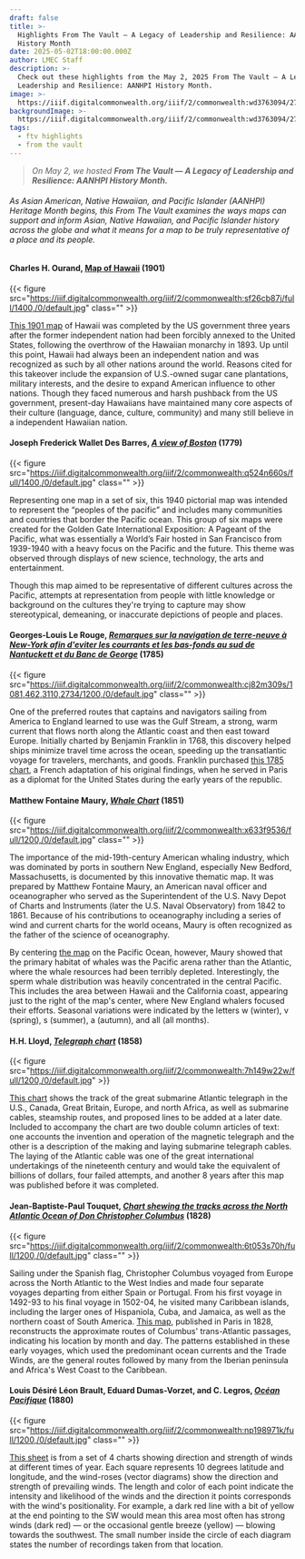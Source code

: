 ```yaml
---
draft: false
title: >-
  Highlights From The Vault — A Legacy of Leadership and Resilience: AANHPI
  History Month
date: 2025-05-02T18:00:00.000Z
author: LMEC Staff
description: >-
  Check out these highlights from the May 2, 2025 From The Vault — A Legacy of
  Leadership and Resilience: AANHPI History Month.
image: >-
  https://iiif.digitalcommonwealth.org/iiif/2/commonwealth:wd3763094/276,1716,3499,697/1600,/0/default.jpg
backgroundImage: >-
  https://iiif.digitalcommonwealth.org/iiif/2/commonwealth:wd3763094/276,1716,3499,697/1600,/0/default.jpg
tags:
  - ftv highlights
  - from the vault
---
```


> *On May 2, we hosted **From The Vault — A Legacy of Leadership and Resilience: AANHPI History Month.***

###### As Asian American, Native Hawaiian, and Pacific Islander (AANHPI) Heritage Month begins, this From The Vault examines the ways maps can support and inform Asian, Native Hawaiian, and Pacific Islander history across the globe and what it means for a map to be truly representative of a place and its people.

#### Charles H. Ourand, [Map of Hawaii](https://collections.leventhalmap.org/search/commonwealth:cr56r708p) (1901)

{{< figure src="https://iiif.digitalcommonwealth.org/iiif/2/commonwealth:sf26cb87j/full/1400,/0/default.jpg" class="" >}}

[This 1901 map](https://collections.leventhalmap.org/search/commonwealth:cr56r708p) of Hawaii was completed by the US government three years after the former independent nation had been forcibly annexed to the United States, following the overthrow of the Hawaiian monarchy in 1893. Up until this point, Hawaii had always been an independent nation and was recognized as such by all other nations around the world. Reasons cited for this takeover include the expansion of U.S.-owned sugar cane plantations, military interests, and the desire to expand American influence to other nations. Though they faced numerous and harsh pushback from the US government, present-day Hawaiians have maintained many core aspects of their culture (language, dance, culture, community) and many still believe in a independent Hawaiian nation.

#### Joseph Frederick Wallet Des Barres, ***[A view of Boston](https://collections.leventhalmap.org/search/commonwealth:7h149z72h)*** (1779)

{{< figure src="https://iiif.digitalcommonwealth.org/iiif/2/commonwealth:q524n660s/full/1400,/0/default.jpg" class="" >}}

Representing one map in a set of six, this 1940 pictorial map was intended to represent the “peoples of the pacific” and includes many communities and countries that border the Pacific ocean. This group of six maps were created for the Golden Gate International Exposition: A Pageant of the Pacific, what was essentially a World’s Fair hosted in San Francisco from 1939-1940 with a heavy focus on the Pacific and the future. This theme was observed through displays of new science, technology, the arts and entertainment.

Though this map aimed to be representative of different cultures across the Pacific, attempts at representation from people with little knowledge or background on the cultures they're trying to capture may show stereotypical, demeaning, or inaccurate depictions of people and places. 

#### Georges-Louis Le Rouge, ***[Remarques sur la navigation de terre-neuve à New-York afin d'eviter les courrants et les bas-fonds au sud de Nantuckett et du Banc de George](https://collections.leventhalmap.org/search/commonwealth:cj82m308h)*** (1785)

{{< figure src="https://iiif.digitalcommonwealth.org/iiif/2/commonwealth:cj82m309s/1081,462,3110,2734/1200,/0/default.jpg" class="" >}}

One of the preferred routes that captains and navigators sailing from America to England learned to use was the Gulf Stream, a strong, warm current that flows north along the Atlantic coast and then east toward Europe. Initially charted by Benjamin Franklin in 1768, this discovery helped ships minimize travel time across the ocean, speeding up the transatlantic voyage for travelers, merchants, and goods. Franklin purchased [this 1785 chart](https://collections.leventhalmap.org/search/commonwealth:cj82m308h), a French adaptation of his original findings, when he served in Paris as a diplomat for the United States during the early years of the republic.

#### Matthew Fontaine Maury, ***[Whale Chart](https://collections.leventhalmap.org/search/commonwealth:x633f952x)*** (1851)

{{< figure src="https://iiif.digitalcommonwealth.org/iiif/2/commonwealth:x633f9536/full/1200,/0/default.jpg" class="" >}}

The importance of the mid-19th-century American whaling industry, which was dominated by ports in southern New England, especially New Bedford, Massachusetts, is documented by this innovative thematic map. It was prepared by Matthew Fontaine Maury, an American naval officer and oceanographer who served as the Superintendent of the U.S. Navy Depot of Charts and Instruments (later the U.S. Naval Observatory) from 1842 to 1861. Because of his contributions to oceanography including a series of wind and current charts for the world oceans, Maury is often recognized as the father of the science of oceanography. 

By centering [the map](https://collections.leventhalmap.org/search/commonwealth:x633f952x) on the Pacific Ocean, however, Maury showed that the primary habitat of whales was the Pacific arena rather than the Atlantic, where the whale resources had been terribly depleted. Interestingly, the sperm whale distribution was heavily concentrated in the central Pacific. This includes the area between Hawaii and the California coast, appearing just to the right of the map's center, where New England whalers focused their efforts. Seasonal variations were indicated by the letters w (winter), v (spring), s (summer), a (autumn), and all (all months).

#### H.H. Lloyd, ***[Telegraph chart](https://collections.leventhalmap.org/search/commonwealth:7h149w21m)*** (1858)

{{< figure src="https://iiif.digitalcommonwealth.org/iiif/2/commonwealth:7h149w22w/full/1200,/0/default.jpg" >}}

[This chart](https://collections.leventhalmap.org/search/commonwealth:7h149w21m) shows the track of the great submarine Atlantic telegraph in the U.S., Canada, Great Britain, Europe, and north Africa, as well as submarine cables, steamship routes, and proposed lines to be added at a later date. Included to accompany the chart are two double column articles of text: one accounts the invention and operation of the magnetic telegraph and the other is a description of the making and laying submarine telegraph cables. The laying of the Atlantic cable was one of the great international undertakings of the nineteenth century and would take the equivalent of billions of dollars, four failed attempts, and another 8 years after this map was published before it was completed.

#### Jean-Baptiste-Paul Touquet, ***[Chart shewing the tracks across the North Atlantic Ocean of Don Christopher Columbus](https://collections.leventhalmap.org/search/commonwealth:6t053s69r)*** (1828)

{{< figure src="https://iiif.digitalcommonwealth.org/iiif/2/commonwealth:6t053s70h/full/1200,/0/default.jpg" class="" >}}

Sailing under the Spanish flag, Christopher Columbus voyaged from Europe across the North Atlantic to the West Indies and made four separate voyages departing from either Spain or Portugal. From his first voyage in 1492-93 to his final voyage in 1502-04, he visited many Caribbean islands, including the larger ones of Hispaniola, Cuba, and Jamaica, as well as the northern coast of South America. [This map](https://collections.leventhalmap.org/search/commonwealth:6t053s69r), published in Paris in 1828, reconstructs the approximate routes of Columbus' trans-Atlantic passages, indicating his location by month and day. The patterns established in these early voyages, which used the predominant ocean currents and the Trade Winds, are the general routes followed by many from the Iberian peninsula and Africa's West Coast to the Caribbean.

#### Louis Désiré Léon Brault, Eduard Dumas-Vorzet, and C. Legros, ***[Océan Pacifique](https://collections.leventhalmap.org/search/commonwealth:zc77zv05s)*** (1880)

{{< figure src="https://iiif.digitalcommonwealth.org/iiif/2/commonwealth:np198971k/full/1200,/0/default.jpg" class="" >}}

[This sheet](https://collections.leventhalmap.org/search/commonwealth:zc77zv05s) is from a set of 4 charts showing direction and strength of winds at different times of year. Each square represents 10 degrees latitude and longitude, and the wind-roses (vector diagrams) show the direction and strength of prevailing winds. The length and color of each point indicate the intensity and likelihood of the winds and the direction it points corresponds with the wind's positionality. For example, a dark red line with a bit of yellow at the end pointing to the SW would mean this area most often has strong winds (dark red) — or the occasional gentle breeze (yellow) — blowing towards the southwest. The small number inside the circle of each diagram states the number of recordings taken from that location.
